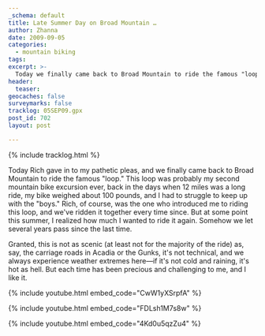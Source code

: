 ```yaml
---
_schema: default
title: Late Summer Day on Broad Mountain …
author: Zhanna
date: 2009-09-05
categories:
  - mountain biking
tags:
excerpt: >- 
  Today we finally came back to Broad Mountain to ride the famous "loop."
header:
  teaser:
geocaches: false
surveymarks: false
tracklog: 05SEP09.gpx
post_id: 702
layout: post    

---
```


{% include tracklog.html %}

Today Rich gave in to my pathetic pleas, and we finally came back to Broad Mountain to ride the famous "loop."  This loop was probably my second mountain bike excursion ever, back in the days when 12 miles was a long ride, my bike weighed about 100 pounds, and I had to struggle to keep up with the "boys."  Rich, of course, was the one who introduced me to riding this loop, and we've ridden it together every time since.  But at some point this summer, I realized how much I wanted to ride it again.  Somehow we let several years pass since the last time.

Granted, this is not as scenic (at least not for the majority of the ride) as, say, the carriage roads in Acadia or the Gunks, it's not technical, and we always experience weather extremes here—if it's not cold and raining, it's hot as hell.  But each time has been precious and challenging to me, and I like it. 

{% include youtube.html embed_code="CwW1yXSrpfA" %}<br>

{% include youtube.html embed_code="FDLsh1M7s8w" %}<br>

{% include youtube.html embed_code="4Kd0u5qzZu4" %}

